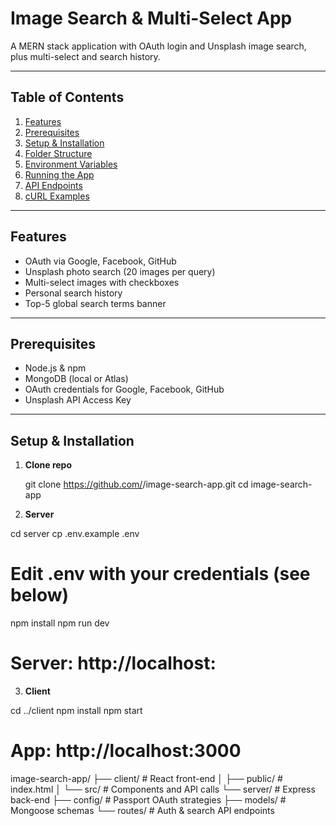 # Image Search & Multi-Select App

A MERN stack application with OAuth login and Unsplash image search, plus multi-select and search history.

---

## Table of Contents

1. [Features](#features)  
2. [Prerequisites](#prerequisites)  
3. [Setup & Installation](#setup--installation)  
4. [Folder Structure](#folder-structure)  
5. [Environment Variables](#environment-variables)  
6. [Running the App](#running-the-app)  
7. [API Endpoints](#api-endpoints)  
8. [cURL Examples](#curl-examples)  

---

## Features

- OAuth via Google, Facebook, GitHub  
- Unsplash photo search (20 images per query)  
- Multi-select images with checkboxes  
- Personal search history  
- Top-5 global search terms banner  

---

## Prerequisites

- Node.js & npm  
- MongoDB (local or Atlas)  
- OAuth credentials for Google, Facebook, GitHub  
- Unsplash API Access Key  

---

## Setup & Installation

1. **Clone repo**  
   
   git clone https://github.com/<your-username>/image-search-app.git
   cd image-search-app

2. **Server**
    
cd server
cp .env.example .env
# Edit .env with your credentials (see below)
npm install
npm run dev
# Server: http://localhost:

3. **Client**

cd ../client
npm install
npm start
# App: http://localhost:3000


image-search-app/
├── client/     # React front-end
│   ├── public/   # index.html
│   └── src/      # Components and API calls
└── server/     # Express back-end
    ├── config/    # Passport OAuth strategies
    ├── models/    # Mongoose schemas
    └── routes/    # Auth & search API endpoints

